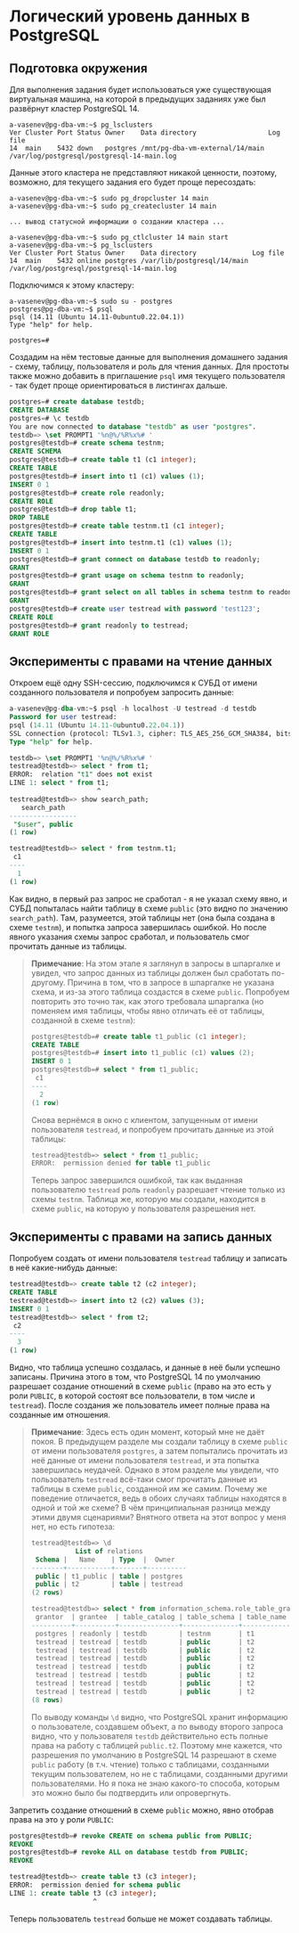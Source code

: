 # Логический уровень данных в PostgreSQL

## Подготовка окружения
Для выполнения задания будет использоваться уже существующая виртуальная машина, на которой в предыдущих заданиях уже был развёрнут кластер PostgreSQL 14.
```
a-vasenev@pg-dba-vm:~$ pg_lsclusters
Ver Cluster Port Status Owner    Data directory                  Log file
14  main    5432 down   postgres /mnt/pg-dba-vm-external/14/main /var/log/postgresql/postgresql-14-main.log
```

Данные этого кластера не представляют никакой ценности, поэтому, возможно, для текущего задания его будет проще пересоздать:
```
a-vasenev@pg-dba-vm:~$ sudo pg_dropcluster 14 main
a-vasenev@pg-dba-vm:~$ sudo pg_createcluster 14 main

... вывод статусной информации о создании кластера ...

a-vasenev@pg-dba-vm:~$ sudo pg_ctlcluster 14 main start
a-vasenev@pg-dba-vm:~$ pg_lsclusters
Ver Cluster Port Status Owner    Data directory              Log file
14  main    5432 online postgres /var/lib/postgresql/14/main /var/log/postgresql/postgresql-14-main.log
```

Подключимся к этому кластеру:
```
a-vasenev@pg-dba-vm:~$ sudo su - postgres
postgres@pg-dba-vm:~$ psql
psql (14.11 (Ubuntu 14.11-0ubuntu0.22.04.1))
Type "help" for help.

postgres=#
```

Создадим на нём тестовые данные для выполнения домашнего задания - схему, таблицу, пользователя и роль для чтения данных. Для простоты также можно добавить в приглашение `psql` имя текущего пользователя - так будет проще ориентироваться в листингах дальше.
```sql
postgres=# create database testdb;
CREATE DATABASE
postgres=# \c testdb
You are now connected to database "testdb" as user "postgres".
testdb=> \set PROMPT1 '%n@%/%R%x%# '
postgres@testdb=# create schema testnm;
CREATE SCHEMA
postgres@testdb=# create table t1 (c1 integer);
CREATE TABLE
postgres@testdb=# insert into t1 (c1) values (1);
INSERT 0 1
postgres@testdb=# create role readonly;
CREATE ROLE
postgres@testdb=# drop table t1;
DROP TABLE
postgres@testdb=# create table testnm.t1 (c1 integer);
CREATE TABLE
postgres@testdb=# insert into testnm.t1 (c1) values (1);
INSERT 0 1
postgres@testdb=# grant connect on database testdb to readonly;
GRANT
postgres@testdb=# grant usage on schema testnm to readonly;
GRANT
postgres@testdb=# grant select on all tables in schema testnm to readonly;
GRANT
postgres@testdb=# create user testread with password 'test123';
CREATE ROLE
postgres@testdb=# grant readonly to testread;
GRANT ROLE
```

## Эксперименты с правами на чтение данных
Откроем ещё одну SSH-сессию, подключимся к СУБД от имени созданного пользователя и попробуем запросить данные:
```sql
a-vasenev@pg-dba-vm:~$ psql -h localhost -U testread -d testdb
Password for user testread:
psql (14.11 (Ubuntu 14.11-0ubuntu0.22.04.1))
SSL connection (protocol: TLSv1.3, cipher: TLS_AES_256_GCM_SHA384, bits: 256, compression: off)
Type "help" for help.

testdb=> \set PROMPT1 '%n@%/%R%x%# '
testread@testdb=> select * from t1;
ERROR:  relation "t1" does not exist
LINE 1: select * from t1;
                      ^
testread@testdb=> show search_path;
   search_path
-----------------
 "$user", public
(1 row)

testread@testdb=> select * from testnm.t1;
 c1
----
  1
(1 row)
```
Как видно, в первый раз запрос не сработал - я не указал схему явно, и СУБД попыталась найти таблицу в схеме `public` (это видно по значению `search_path`). Там, разумеется, этой таблицы нет (она была создана в схеме `testnm`), и попытка запроса завершилась ошибкой. Но после явного указания схемы запрос сработал, и пользователь смог прочитать данные из таблицы.

> **Примечание**: На этом этапе я заглянул в запросы в шпаргалке и увидел, что запрос данных из таблицы должен был сработать по-другому. Причина в том, что в запросе в шпаргалке не указана схема, и из-за этого таблица создастся в схеме `public`. Попробуем повторить это точно так, как этого требовала шпаргалка (но поменяем имя таблицы, чтобы явно отличать её от таблицы, созданной в схеме `testnm`):
> ```sql
> postgres@testdb=# create table t1_public (c1 integer);
> CREATE TABLE
> postgres@testdb=# insert into t1_public (c1) values (2);
> INSERT 0 1
> postgres@testdb=# select * from t1_public;
>  c1
> ----
>   2
> (1 row)
> ```
> Снова вернёмся в окно с клиентом, запущенным от имени пользователя `testread`, и попробуем прочитать данные из этой таблицы:
> ```sql
> testread@testdb=> select * from t1_public;
> ERROR:  permission denied for table t1_public
> ```
> Теперь запрос завершился ошибкой, так как выданная пользователю `testread` роль `readonly` разрешает чтение только из схемы `testnm`. Таблица же, которую мы создали, находится в схеме `public`, на которую у пользователя разрешения нет.

## Эксперименты с правами на запись данных
Попробуем создать от имени пользователя `testread` таблицу и записать в неё какие-нибудь данные:
```sql
testread@testdb=> create table t2 (c2 integer);
CREATE TABLE
testread@testdb=> insert into t2 (c2) values (3);
INSERT 0 1
testread@testdb=> select * from t2;
 c2
----
  3
(1 row)
```
Видно, что таблица успешно создалась, и данные в неё были успешно записаны. Причина этого в том, что PostgreSQL 14 по умолчанию разрешает создание отношений в схеме `public` (право на это есть у роли `PUBLIC`, в которой состоят все пользователи, в том числе и `testread`). После создания же пользователь имеет полные права на созданные им отношения.

> **Примечание**: Здесь есть один момент, который мне не даёт покоя. В предыдущем разделе мы создали таблицу в схеме `public` от имени пользователя `postgres`, а затем попытались прочитать из неё данные от имени пользователя `testread`, и эта попытка завершилась неудачей. Однако в этом разделе мы увидели, что пользователь `testread` всё-таки смог прочитать данные из таблицы в схеме `public`, созданной им же самим. Почему же поведение отличается, ведь в обоих случаях таблицы находятся в одной и той же схеме? В чём принципиальная разница между этими двумя сценариями? Внятного ответа на этот вопрос у меня нет, но есть гипотеза:
> ```sql
> testread@testdb=> \d
>            List of relations
>  Schema |   Name    | Type  |  Owner
> --------+-----------+-------+----------
>  public | t1_public | table | postgres
>  public | t2        | table | testread
> (2 rows)
> 
> testread@testdb=> select * from information_schema.role_table_grants where grantee in ('testread', 'readonly');
>  grantor  | grantee  | table_catalog | table_schema | table_name | privilege_type | is_grantable | with_hierarchy
> ----------+----------+---------------+--------------+------------+----------------+--------------+----------------
>  postgres | readonly | testdb        | testnm       | t1         | SELECT         | NO           | YES
>  testread | testread | testdb        | public       | t2         | INSERT         | YES          | NO
>  testread | testread | testdb        | public       | t2         | SELECT         | YES          | YES
>  testread | testread | testdb        | public       | t2         | UPDATE         | YES          | NO
>  testread | testread | testdb        | public       | t2         | DELETE         | YES          | NO
>  testread | testread | testdb        | public       | t2         | TRUNCATE       | YES          | NO
>  testread | testread | testdb        | public       | t2         | REFERENCES     | YES          | NO
>  testread | testread | testdb        | public       | t2         | TRIGGER        | YES          | NO
> (8 rows)
> ```
> По выводу команды `\d` видно, что PostgreSQL хранит информацию о пользователе, создавшем объект, а по выводу второго запроса видно, что у пользователя `testdb` действительно есть полные права на работу с таблицей `public.t2`. Поэтому мне кажется, что разрешения по умолчанию в PostgreSQL 14 разрешают в схеме `public` работу (в т.ч. чтение) только с таблицами, созданными текущим пользователем, но не с таблицами, созданными другими пользователями. Но я пока не знаю какого-то способа, которым это можно было бы подтвердить или опровергнуть.

Запретить создание отношений в схеме `public` можно, явно отобрав права на это у роли `PUBLIC`:
```sql
postgres@testdb=# revoke CREATE on schema public from PUBLIC;
REVOKE
postgres@testdb=# revoke ALL on database testdb from PUBLIC;
REVOKE
```
```sql
testread@testdb=> create table t3 (c3 integer);
ERROR:  permission denied for schema public
LINE 1: create table t3 (c3 integer);
                     ^
```
Теперь пользователь `testread` больше не может создавать таблицы.